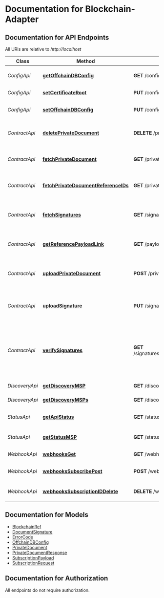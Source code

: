 # Documentation for Blockchain-Adapter

<a name="documentation-for-api-endpoints"></a>
## Documentation for API Endpoints

All URIs are relative to *http://localhost*

Class | Method | HTTP request | Description
------------ | ------------- | ------------- | -------------
*ConfigApi* | [**getOffchainDBConfig**](Apis/ConfigApi.md#getoffchaindbconfig) | **GET** /config/offchain-db | Read back the configuration of the offchain-db
*ConfigApi* | [**setCertificateRoot**](Apis/ConfigApi.md#setcertificateroot) | **PUT** /config/certificates/root | Upload a root certificate
*ConfigApi* | [**setOffchainDBConfig**](Apis/ConfigApi.md#setoffchaindbconfig) | **PUT** /config/offchain-db | Update the configuration of the offchain-db
*ContractApi* | [**deletePrivateDocument**](Apis/ContractApi.md#deleteprivatedocument) | **DELETE** /private-documents/{referenceID} | Delete a private document from the database, identified by its referenceID
*ContractApi* | [**fetchPrivateDocument**](Apis/ContractApi.md#fetchprivatedocument) | **GET** /private-documents/{referenceID} | Fetch a private document from the database, identified by its referenceID
*ContractApi* | [**fetchPrivateDocumentReferenceIDs**](Apis/ContractApi.md#fetchprivatedocumentreferenceids) | **GET** /private-documents | show all private documents that are in the transient storage
*ContractApi* | [**fetchSignatures**](Apis/ContractApi.md#fetchsignatures) | **GET** /signatures/{referenceID}/{signerMSP} | Fetch all signatures for a given referenceID and a signerMSP from the ledger
*ContractApi* | [**getReferencePayloadLink**](Apis/ContractApi.md#getreferencepayloadlink) | **GET** /payloadlink/{referenceID} | Fetch the stored referencepayloadlink for a given reference id and creator
*ContractApi* | [**uploadPrivateDocument**](Apis/ContractApi.md#uploadprivatedocument) | **POST** /private-documents | Upload a private document, shared between our own organization and a partner MSP
*ContractApi* | [**uploadSignature**](Apis/ContractApi.md#uploadsignature) | **PUT** /signatures/{referenceID} | store a signature for the document identified by its referenceID on the ledger
*ContractApi* | [**verifySignatures**](Apis/ContractApi.md#verifysignatures) | **GET** /signatures/{referenceID}/{signerMSP}/verify | Fetch all signatures for a given reference id, creator and signer from the ledger and verify the content against the on chain referencepayload link
*DiscoveryApi* | [**getDiscoveryMSP**](Apis/DiscoveryApi.md#getdiscoverymsp) | **GET** /discovery/msps/{mspid} | Show details for a specific MSP
*DiscoveryApi* | [**getDiscoveryMSPs**](Apis/DiscoveryApi.md#getdiscoverymsps) | **GET** /discovery/msps | Show a list of all MSPs
*StatusApi* | [**getApiStatus**](Apis/StatusApi.md#getapistatus) | **GET** /status | Show version information of the API
*StatusApi* | [**getStatusMSP**](Apis/StatusApi.md#getstatusmsp) | **GET** /status/offchain/{mspid} | Show status information of an MSP
*WebhookApi* | [**webhooksGet**](Apis/WebhookApi.md#webhooksget) | **GET** /webhooks | show all subscriptions
*WebhookApi* | [**webhooksSubscribePost**](Apis/WebhookApi.md#webhookssubscribepost) | **POST** /webhooks/subscribe | subscribes a client to receive the specified event
*WebhookApi* | [**webhooksSubscriptionIDDelete**](Apis/WebhookApi.md#webhookssubscriptioniddelete) | **DELETE** /webhooks/{subscriptionID} | unsubscribes a client from the specified event


<a name="documentation-for-models"></a>
## Documentation for Models

 - [BlockchainRef](./Models/BlockchainRef.md)
 - [DocumentSignature](./Models/DocumentSignature.md)
 - [ErrorCode](./Models/ErrorCode.md)
 - [OffchainDBConfig](./Models/OffchainDBConfig.md)
 - [PrivateDocument](./Models/PrivateDocument.md)
 - [PrivateDocumentResponse](./Models/PrivateDocumentResponse.md)
 - [SubscriptionPayload](./Models/SubscriptionPayload.md)
 - [SubscriptionRequest](./Models/SubscriptionRequest.md)


<a name="documentation-for-authorization"></a>
## Documentation for Authorization

All endpoints do not require authorization.

